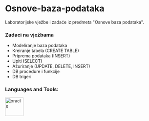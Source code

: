 # Osnove-baza-podataka

Laboratorijske vježbe i zadaće iz predmeta "Osnove baza podataka".

<h3>Zadaci na vježbama</h3>

* Modeliranje baza podataka
* Kreiranje tabela (CREATE TABLE)
* Priprema podataka (INSERT)
* Upiti (SELECT)
* Ažuriranje (UPDATE, DELETE, INSERT)
* DB procedure i funkcije
* DB trigeri

<h3 align="left">Languages and Tools:</h3>
<p align="left"> <a href="https://www.oracle.com/" target="_blank" rel="noreferrer"> <img src="https://raw.githubusercontent.com/bablubambal/All_logo_and_pictures/7c0ac2ceb9f9d24992ec393d11fa7337d2f92466/databases/oracle.svg" alt="oracle" width="60" height="60"/> </a> </p>
